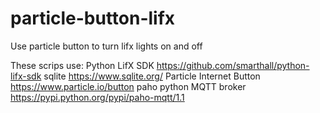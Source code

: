 # particle-button-lifx
Use particle button to turn lifx lights on and off

These scrips use:
Python LifX SDK https://github.com/smarthall/python-lifx-sdk
sqlite https://www.sqlite.org/
Particle Internet Button https://www.particle.io/button
paho python MQTT broker https://pypi.python.org/pypi/paho-mqtt/1.1
